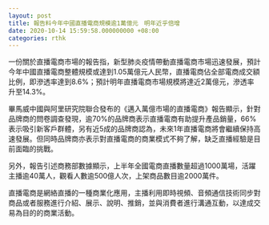 ```yaml
---
layout: post
title: 報告料今年中國直播電商規模逾1萬億元　明年近乎倍增
date: 2020-10-14 15:59:58.000000000 +08:00
categories: rthk
---
```


一份關於直播電商市場的報告指，新型肺炎疫情帶動直播電商市場迅速發展，預計今年中國直播電商整體規模或達到1.05萬億元人民幣，直播電商佔全部電商成交額比例，即滲透率達到8.6%；預計明年直播電商市場規模將達近2萬億元，滲透率升至14.3%。

畢馬威中國與阿里研究院聯合發布的《邁入萬億市場的直播電商》報告顯示，針對品牌商的問卷調查發現，逾70%的品牌商表示直播電商有助提升產品銷量，66%表示吸引新客戶群體，另有近5成的品牌商認為，未來1年直播電商將會繼續保持高速發展。但同時品牌商亦表示對直播電商的商業模式不夠了解，缺乏直播經驗是目前面臨的挑戰。

另外，報告引述商務部數據顯示，上半年全國電商直播數量超過1000萬場，活躍主播逾40萬人，觀看人數逾500億人次，上架商品數目逾2000萬件。

直播電商是網絡直播的一種商業化應用，主播利用即時視頻、音頻通信技術同步對商品或者服務進行介紹、展示、說明、推銷，並與消費者進行溝通互動，以達成交易為目的的商業活動。

